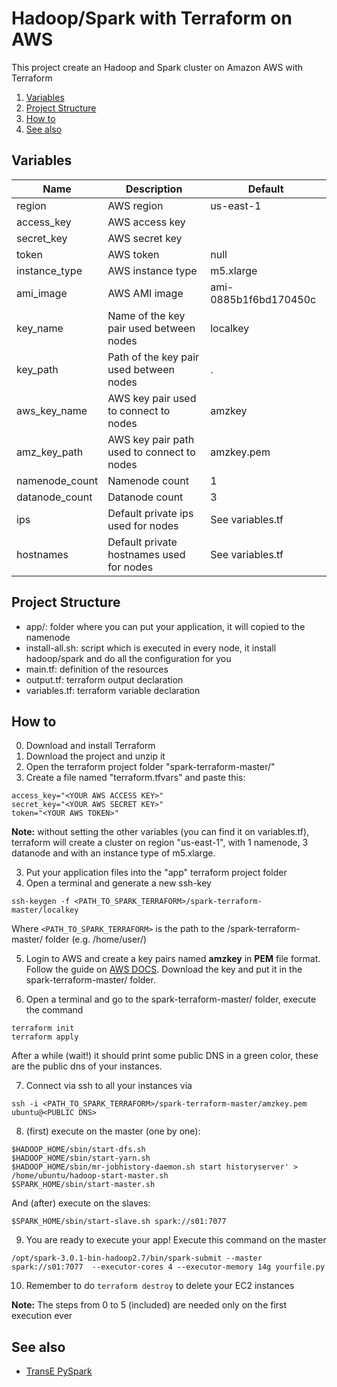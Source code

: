 # Hadoop/Spark with Terraform on AWS

This project create an Hadoop and Spark cluster on Amazon AWS with Terraform

1. [Variables](#Variables)
2. [Project Structure](#Project-Structure)
3. [How to](#How-to)
4. [See also](#See-also)

## Variables

| Name           | Description                                | Default               |
|----------------|--------------------------------------------|-----------------------|
| region         | AWS region                                 | us-east-1             |
| access_key     | AWS access key                             |                       |
| secret_key     | AWS secret key                             |                       |
| token          | AWS token                                  | null                  |
| instance_type  | AWS instance type                          | m5.xlarge             |
| ami_image      | AWS AMI image                              | ami-0885b1f6bd170450c |
| key_name       | Name of the key pair used between nodes    | localkey              |
| key_path       | Path of the key pair used between nodes    | .                     |
| aws_key_name   | AWS key pair used to connect to nodes      | amzkey                |
| amz_key_path   | AWS key pair path used to connect to nodes | amzkey.pem            |
| namenode_count | Namenode count                             | 1                     |
| datanode_count | Datanode count                             | 3                     |
| ips            | Default private ips used for nodes         | See variables.tf      |
| hostnames      | Default private hostnames used for nodes   | See variables.tf      |


## Project Structure

* app/: folder where you can put your application, it will copied to the namenode
* install-all.sh: script which is executed in every node, it install hadoop/spark and do all the configuration for you
* main.tf: definition of the resources 
* output.tf: terraform output declaration
* variables.tf: terraform variable declaration


## How to

0. Download and install Terraform
1. Download the project and unzip it
2. Open the terraform project folder "spark-terraform-master/"
3. Create a file named "terraform.tfvars" and paste this:
```
access_key="<YOUR AWS ACCESS KEY>"
secret_key="<YOUR AWS SECRET KEY>"
token="<YOUR AWS TOKEN>"
```
**Note:** without setting the other variables (you can find it on variables.tf), terraform will create a cluster on region "us-east-1", with 1 namenode, 3 datanode and with an instance type of m5.xlarge.

3. Put your application files into the "app" terraform project folder 
4. Open a terminal and generate a new ssh-key
```
ssh-keygen -f <PATH_TO_SPARK_TERRAFORM>/spark-terraform-master/localkey
```
Where `<PATH_TO_SPARK_TERRAFORM>` is the path to the /spark-terraform-master/ folder (e.g. /home/user/)

5. Login to AWS and create a key pairs named **amzkey** in **PEM** file format. Follow the guide on [AWS DOCS](https://docs.aws.amazon.com/AWSEC2/latest/UserGuide/ec2-key-pairs.html#having-ec2-create-your-key-pair). Download the key and put it in the spark-terraform-master/ folder.

6. Open a terminal and go to the spark-terraform-master/ folder, execute the command
 ```
 terraform init
 terraform apply
 ```
 After a while (wait!) it should print some public DNS in a green color, these are the public dns of your instances.

7. Connect via ssh to all your instances via
 ```
ssh -i <PATH_TO_SPARK_TERRAFORM>/spark-terraform-master/amzkey.pem ubuntu@<PUBLIC DNS>
 ```

8. (first) execute on the master (one by one):
 ```
$HADOOP_HOME/sbin/start-dfs.sh
$HADOOP_HOME/sbin/start-yarn.sh
$HADOOP_HOME/sbin/mr-jobhistory-daemon.sh start historyserver' > /home/ubuntu/hadoop-start-master.sh
$SPARK_HOME/sbin/start-master.sh
 ```
And (after) execute on the slaves:
```
$SPARK_HOME/sbin/start-slave.sh spark://s01:7077
```

9. You are ready to execute your app! Execute this command on the master
```
/opt/spark-3.0.1-bin-hadoop2.7/bin/spark-submit --master spark://s01:7077  --executor-cores 4 --executor-memory 14g yourfile.py
```

10. Remember to do `terraform destroy` to delete your EC2 instances

**Note:** The steps from 0 to 5 (included) are needed only on the first execution ever


## See also
 * [TransE PySpark](https://github.com/conema/TransE-pyspark)